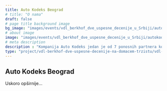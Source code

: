```yaml
---
title: Auto Kodeks Beograd
# title: "O nama"
draft: false
# page title background image
bg_image: "images/events/vdl_berkhof_dve_uspesne_decenije_u_Srbiji/autokodeks/autokodeks-background-2.jpg"
# about image
image: "images/events/vdl_berkhof_dve_uspesne_decenije_u_Srbiji/autokodeks/img1-uskoro.jpg"
# meta description
description : "Kompanija Auto Kodeks jedan je od 7 ponosnih partnera koji učestvuju u projektu VDL Berkhof: Dve uspešne decenije na domaćem tržištu, u realizaciji Balkan Transporta u saradnji sa VDL Bus & Coach Serbia."
type: "project/vdl-berkhof-dve-uspesne-decenije-na-domacem-trzistu/vdl-autokodeks"
---
```


## Auto Kodeks Beograd

Uskoro opširnije...